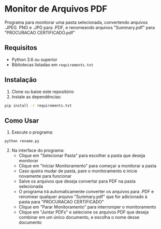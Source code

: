 # Monitor de Arquivos PDF

Programa para monitorar uma pasta selecionada, convertendo arquivos .JPEG. PNG e .JPG para .PDF, e renomeando
arquivos "Summary.pdf" para "PROCURACAO CERTIFICADO.pdf"

## Requisitos

- Python 3.6 ou superior
- Bibliotecas listadas em `requirements.txt`

## Instalação

1. Clone ou baixe este repositório
2. Instale as dependências:
```bash
pip install -r requirements.txt
```

## Como Usar

1. Execute o programa:
```bash
python rename.py
```

2. Na interface do programa:
   - Clique em "Selecionar Pasta" para escolher a pasta que deseja monitorar 
   - Clique em "Iniciar Monitoramento" para começar a monitorar a pasta 
   - Caso queira mudar de pasta, pare o monitoramento e inicie novamente para funcionar
   - Salve os arquivos que deseja convertar para PDF na pasta selecionada
   - O programa irá automaticamente converter os arquivos para .PDF e renomear qualquer arquivo "Summary.pdf" que for adicionado à pasta para "PROCURACAO CERTIFICADO"
   - Clique em "Parar Monitoramento" para interromper o monitoramento
   - Clique em "Juntar PDFs" e selecione os arquivos PDF que deseja combinar em um único documento, e escolha o nome desse documento
